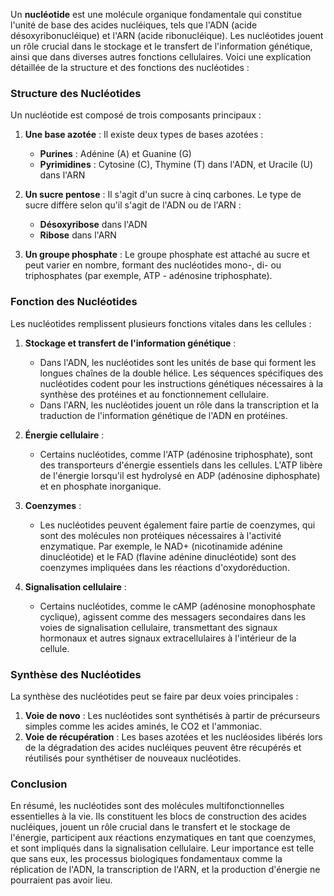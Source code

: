 Un **nucléotide** est une molécule organique fondamentale qui constitue l'unité de base des acides nucléiques, tels que l'ADN (acide désoxyribonucléique) et l'ARN (acide ribonucléique). Les nucléotides jouent un rôle crucial dans le stockage et le transfert de l'information génétique, ainsi que dans diverses autres fonctions cellulaires. Voici une explication détaillée de la structure et des fonctions des nucléotides :

### Structure des Nucléotides

Un nucléotide est composé de trois composants principaux :

1. **Une base azotée** : Il existe deux types de bases azotées :
   - **Purines** : Adénine (A) et Guanine (G)
   - **Pyrimidines** : Cytosine (C), Thymine (T) dans l'ADN, et Uracile (U) dans l'ARN

2. **Un sucre pentose** : Il s'agit d'un sucre à cinq carbones. Le type de sucre diffère selon qu'il s'agit de l'ADN ou de l'ARN :
   - **Désoxyribose** dans l'ADN
   - **Ribose** dans l'ARN

3. **Un groupe phosphate** : Le groupe phosphate est attaché au sucre et peut varier en nombre, formant des nucléotides mono-, di- ou triphosphates (par exemple, ATP - adénosine triphosphate).

### Fonction des Nucléotides

Les nucléotides remplissent plusieurs fonctions vitales dans les cellules :

1. **Stockage et transfert de l'information génétique** :
   - Dans l'ADN, les nucléotides sont les unités de base qui forment les longues chaînes de la double hélice. Les séquences spécifiques des nucléotides codent pour les instructions génétiques nécessaires à la synthèse des protéines et au fonctionnement cellulaire.
   - Dans l'ARN, les nucléotides jouent un rôle dans la transcription et la traduction de l'information génétique de l'ADN en protéines.

2. **Énergie cellulaire** :
   - Certains nucléotides, comme l'ATP (adénosine triphosphate), sont des transporteurs d'énergie essentiels dans les cellules. L'ATP libère de l'énergie lorsqu'il est hydrolysé en ADP (adénosine diphosphate) et en phosphate inorganique.

3. **Coenzymes** :
   - Les nucléotides peuvent également faire partie de coenzymes, qui sont des molécules non protéiques nécessaires à l'activité enzymatique. Par exemple, le NAD+ (nicotinamide adénine dinucléotide) et le FAD (flavine adénine dinucléotide) sont des coenzymes impliquées dans les réactions d'oxydoréduction.

4. **Signalisation cellulaire** :
   - Certains nucléotides, comme le cAMP (adénosine monophosphate cyclique), agissent comme des messagers secondaires dans les voies de signalisation cellulaire, transmettant des signaux hormonaux et autres signaux extracellulaires à l'intérieur de la cellule.

### Synthèse des Nucléotides

La synthèse des nucléotides peut se faire par deux voies principales :
1. **Voie de novo** : Les nucléotides sont synthétisés à partir de précurseurs simples comme les acides aminés, le CO2 et l'ammoniac.
2. **Voie de récupération** : Les bases azotées et les nucléosides libérés lors de la dégradation des acides nucléiques peuvent être récupérés et réutilisés pour synthétiser de nouveaux nucléotides.

### Conclusion

En résumé, les nucléotides sont des molécules multifonctionnelles essentielles à la vie. Ils constituent les blocs de construction des acides nucléiques, jouent un rôle crucial dans le transfert et le stockage de l'énergie, participent aux réactions enzymatiques en tant que coenzymes, et sont impliqués dans la signalisation cellulaire. Leur importance est telle que sans eux, les processus biologiques fondamentaux comme la réplication de l'ADN, la transcription de l'ARN, et la production d'énergie ne pourraient pas avoir lieu.